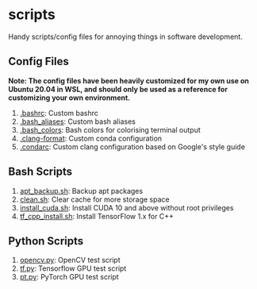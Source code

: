 # scripts

Handy scripts/config files for annoying things in software development.

## Config Files

**Note: The config files have been heavily customized for my own use on Ubuntu 20.04 in WSL, and should only be used as a reference for customizing your own environment.**

1. [.bashrc](https://github.com/cwlroda/random-scripts/blob/master/config/.bashrc): Custom bashrc
2. [.bash_aliases](https://github.com/cwlroda/random-scripts/blob/master/config/.bash_aliases): Custom bash aliases
3. [.bash_colors](https://github.com/cwlroda/random-scripts/blob/master/config/.bash_colors): Bash colors for colorising terminal output
4. [.clang-format](https://github.com/cwlroda/random-scripts/blob/master/config/.clang-format): Custom conda configuration
5. [.condarc](https://github.com/cwlroda/random-scripts/blob/master/config/.condarc): Custom clang configuration based on Google's style guide

## Bash Scripts

1. [apt_backup.sh](https://github.com/cwlroda/random-scripts/blob/master/bash/apt_backup.sh): Backup apt packages
2. [clean.sh](https://github.com/cwlroda/random-scripts/blob/master/bash/clean.sh): Clear cache for more storage space
3. [install_cuda.sh](https://github.com/cwlroda/random-scripts/blob/master/bash/install_cuda.sh): Install CUDA 10 and above without root privileges
4. [tf_cpp_install.sh](https://github.com/cwlroda/random-scripts/blob/master/bash/tf_cpp_install.sh): Install TensorFlow 1.x for C++

## Python Scripts

1. [opencv.py](https://github.com/cwlroda/random-scripts/blob/master/python/opencv.py): OpenCV test script
2. [tf.py](https://github.com/cwlroda/random-scripts/blob/master/python/tf.py): Tensorflow GPU test script
3. [pt.py](https://github.com/cwlroda/random-scripts/blob/master/python/pt.py): PyTorch GPU test script
